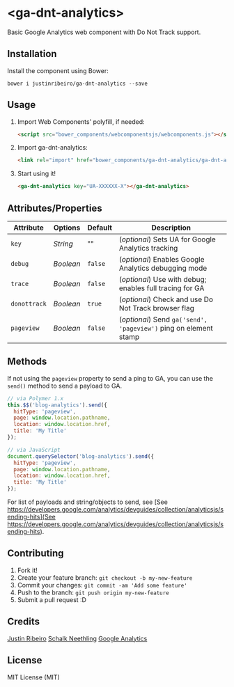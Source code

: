 # \<ga-dnt-analytics\>

Basic Google Analytics web component with Do Not Track support.

## Installation

Install the component using Bower:

```shell
bower i justinribeiro/ga-dnt-analytics --save
```

## Usage

1. Import Web Components' polyfill, if needed:

    ```html
    <script src="bower_components/webcomponentsjs/webcomponents.js"></script>
    ```

2. Import ga-dnt-analytics:

    ```html
    <link rel="import" href="bower_components/ga-dnt-analytics/ga-dnt-analytics.html"/>
    ```

3. Start using it!

    ```html
    <ga-dnt-analytics key="UA-XXXXXX-X"></ga-dnt-analytics>
    ```


## Attributes/Properties

Attribute | Options      | Default  | Description
---       | ---          | ---      | ---
`key`     | *String*     | ""       | (_optional_) Sets UA for Google Analytics tracking
`debug`   | *Boolean*    | `false`  | (_optional_) Enables Google Analytics debugging mode
`trace`   | *Boolean*    | `false`  | (_optional_) Use with debug; enables full tracing for GA
`donottrack` | *Boolean*  | `true`   | (_optional_) Check and use Do Not Track browser flag
`pageview`    | *Boolean*    | `false`   | (_optional_) Send `ga('send', 'pageview')` ping on element stamp

## Methods

If not using the `pageview` property to send a ping to GA, you can use the `send()` method to send a payload to GA.

```javascript
// via Polymer 1.x
this.$$('blog-analytics').send({
  hitType: 'pageview',
  page: window.location.pathname,
  location: window.location.href,
  title: 'My Title'
});

// via JavaScript
document.querySelector('blog-analytics').send({
  hitType: 'pageview',
  page: window.location.pathname,
  location: window.location.href,
  title: 'My Title'
});
```

For list of payloads and string/objects to send, see [See https://developers.google.com/analytics/devguides/collection/analyticsjs/sending-hits](See https://developers.google.com/analytics/devguides/collection/analyticsjs/sending-hits).

## Contributing

1. Fork it!
2. Create your feature branch: `git checkout -b my-new-feature`
3. Commit your changes: `git commit -am 'Add some feature'`
4. Push to the branch: `git push origin my-new-feature`
5. Submit a pull request :D

## Credits

[Justin Ribeiro](https://github.com/justinribeiro)
[Schalk Neethling](https://github.com/schalkneethling)
[Google Analytics](https://developers.google.com/analytics/)

## License

MIT License (MIT)